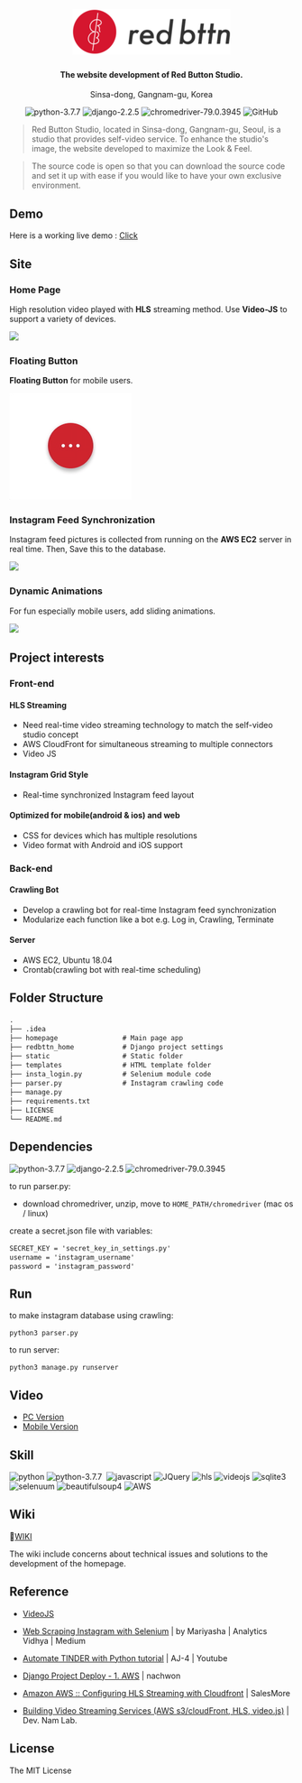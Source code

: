 
<h1 align="center">
  <br>
  <a href="https://www.instagram.com/redbttnseoul/?hl=ko"><img src="./static/images/resized.png" alt="Redbttn Logo"></a>
</h1>

<h4 align="center">The website development of Red Button Studio.</h4>
<p align="center">Sinsa-dong, Gangnam-gu, Korea</p>

<p align="center">
    <img alt="python-3.7.7" src="https://img.shields.io/badge/python-3.7.7-blue"/>
    <img alt="django-2.2.5" src="https://img.shields.io/badge/Django-2.2.5-brightgreen"/>
    <img alt="chromedriver-79.0.3945" src="https://img.shields.io/badge/chromedriver-79.0.3945-blueviolet"/>
    <img alt="GitHub" src="https://img.shields.io/github/license/metterian/redbttn-seoul-studio"/>
</p>


> Red Button Studio, located in Sinsa-dong, Gangnam-gu, Seoul, is a studio that provides self-video service. To enhance the studio's image, the website developed to maximize the Look & Feel.

> The source code is open so that you can download the source code and set it up with ease if you would like to have your own exclusive environment.

## Demo

Here is a working live demo : [Click](https://bit.ly/31xkAxS)

## Site

### Home Page

High resolution video played with **HLS** streaming method. Use **Video-JS** to support a variety of devices.

![](./static/github/main_page.gif)

### Floating Button

**Floating Button** for mobile users.

![](./static/github/floating_button.gif)

### Instagram Feed Synchronization

Instagram feed pictures is collected from running on the **AWS EC2** server in real time. Then, Save this to the database.

![](./static/github/instagram_feed.gif)

### Dynamic Animations

For fun especially mobile users, add sliding animations.

![](./static/github/sliding.gif)



## Project interests

### Front-end

#### HLS Streaming
- Need real-time video streaming technology to match the self-video studio concept
- AWS CloudFront for simultaneous streaming to multiple connectors
- Video JS
#### Instagram Grid Style
- Real-time synchronized Instagram feed layout
#### Optimized for mobile(android & ios) and web
- CSS for devices which has multiple resolutions
- Video format with Android and iOS support

### Back-end
#### Crawling Bot
- Develop a crawling bot for real-time Instagram feed synchronization
- Modularize each function like a bot e.g. Log in, Crawling, Terminate
#### Server
- AWS EC2, Ubuntu 18.04
- Crontab(crawling bot with real-time scheduling)





## Folder Structure
    .
    ├── .idea
    ├── homepage                # Main page app
    ├── redbttn_home            # Django project settings
    ├── static                  # Static folder
    ├── templates               # HTML template folder
    ├── insta_login.py          # Selenium module code
    ├── parser.py               # Instagram crawling code
    ├── manage.py
    ├── requirements.txt
    ├── LICENSE
    └── README.md



## Dependencies
<img alt="python-3.7.7" src="https://img.shields.io/badge/python-3.7.7-blue"/>
<img alt="django-2.2.5" src="https://img.shields.io/badge/Django-2.2.5-brightgreen"/>
<img alt="chromedriver-79.0.3945" src="https://img.shields.io/badge/chromedriver-79.0.3945-blueviolet"/>



to run parser.py:
- download chromedriver, unzip, move to  `HOME_PATH/chromedriver` (mac os / linux)


create a secret.json file with variables:

```
SECRET_KEY = 'secret_key_in_settings.py'
username = 'instagram_username'
password = 'instagram_password'
```

## Run
to make instagram database using crawling:
```
python3 parser.py
```
to run server:
```
python3 manage.py runserver
```


## Video
- [PC Version](https://youtu.be/w9NuSj_xY1o)
- [Mobile Version](https://youtu.be/pgPuoi7n1Uc)


## Skill
<p align="left">
    <img alt="python" src="https://img.shields.io/badge/Python- -black"/>
    <img alt="python-3.7.7" src="https://img.shields.io/badge/CSS-%20-blue"/>
    <img alt="" src="https://img.shields.io/badge/HTML-%20-orange"/>
    <img alt="javascript" src="https://img.shields.io/badge/JavaScript-%20-yellow"/>
    <img alt="JQuery" src="https://img.shields.io/badge/JQuery- -blue"/>
    <img alt="hls" src="https://img.shields.io/badge/HLS-%20-red"/>
    <img alt="videojs" src="https://img.shields.io/badge/VideoJS-%20-yellowgreen"/>
    <img alt="sqlite3" src="https://img.shields.io/badge/sqlite3- -blue"/>
    <img alt="selenuum" src="https://img.shields.io/badge/selenuum- -black"/>
    <img alt="beautifulsoup4" src="https://img.shields.io/badge/beautifulsoup4- -green"/>
    <img alt="AWS" src="https://img.shields.io/badge/AWS-%20-orange"/>
</p>


## Wiki
📕[WIKI](https://www.notion.so/Back-end-fc842cd3273a4e10b82a9e7d550826ae)

The wiki include concerns about technical issues and solutions to the development of the homepage.

## Reference
- [VideoJS](https://videojs.github.io/videojs-contrib-hls/)

- [Web Scraping Instagram with Selenium](https://medium.com/analytics-vidhya/web-scraping-instagram-with-selenium-b6b1f27b885) | by Mariyasha | Analytics Vidhya | Medium
- [Automate TINDER with Python tutorial](https://github.com/aj-4/tinder-swipe-bot) | AJ-4 | Youtube

- [Django  Project Deploy - 1. AWS](https://nachwon.github.io/django-deploy-1-aws/) | nachwon

- [Amazon AWS :: Configuring HLS Streaming with Cloudfront](https://salesmore.tistory.com/851) | SalesMore

- [Building Video Streaming Services (AWS s3/cloudFront, HLS, video.js)](http://lab.naminsik.com/3960) | Dev. Nam Lab.

## License
The MIT License
